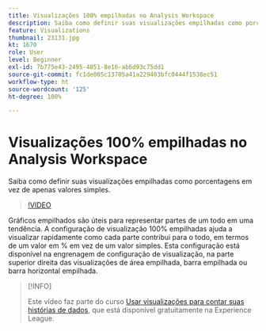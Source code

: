 ```yaml
---
title: Visualizações 100% empilhadas no Analysis Workspace
description: Saiba como definir suas visualizações empilhadas como porcentagens em vez de apenas valores simples.
feature: Visualizations
thumbnail: 23131.jpg
kt: 1670
role: User
level: Beginner
exl-id: 7b775e43-2495-4851-8e16-ab6d93c75dd1
source-git-commit: fc1de005c13705a41a229403bfc0444f1538ec51
workflow-type: ht
source-wordcount: '125'
ht-degree: 100%

---
```


# Visualizações 100% empilhadas no Analysis Workspace

Saiba como definir suas visualizações empilhadas como porcentagens em vez de apenas valores simples.

>[!VIDEO](https://video.tv.adobe.com/v/23131/?quality=12&learn=on)

Gráficos empilhados são úteis para representar partes de um todo em uma tendência. A configuração de visualização 100% empilhadas ajuda a visualizar rapidamente como cada parte contribui para o todo, em termos de um valor em % em vez de um valor simples. Esta configuração está disponível na engrenagem de configuração de visualização, na parte superior direita das visualizações de área empilhada, barra empilhada ou barra horizontal empilhada.

>[!INFO]
>
> Este vídeo faz parte do curso [Usar visualizações para contar suas histórias de dados](https://experienceleague.adobe.com/?recommended=Analytics-U-1-2021.1.visualizations&amp;lang=pt-BR), que está disponível gratuitamente na Experience League.

